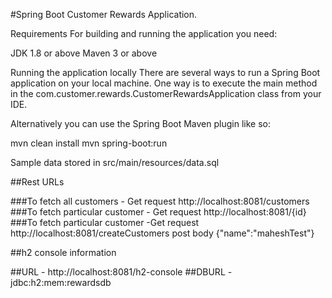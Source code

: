 #Spring Boot Customer Rewards Application.

Requirements
For building and running the application you need:

JDK 1.8 or above
Maven 3 or above

Running the application locally
There are several ways to run a Spring Boot application on your local machine. One way is to execute the main method in the com.customer.rewards.CustomerRewardsApplication class from your IDE.

Alternatively you can use the Spring Boot Maven plugin like so:

mvn clean install
mvn spring-boot:run

Sample data stored in src/main/resources/data.sql

##Rest URLs

###To fetch all customers - Get request http://localhost:8081/customers
###To fetch particular customer - Get request http://localhost:8081/{id}
###To fetch particular customer -Get request http://localhost:8081/createCustomers post body {"name":"maheshTest"}

##h2 console information

##URL - http://localhost:8081/h2-console
##DBURL - jdbc:h2:mem:rewardsdb


